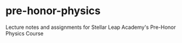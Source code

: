 # pre-honor-physics
Lecture notes and assignments for Stellar Leap Academy's Pre-Honor Physics Course
